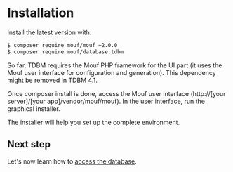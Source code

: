 Installation
============

Install the latest version with:

```bash
$ composer require mouf/mouf ~2.0.0
$ composer require mouf/database.tdbm
```

So far, TDBM requires the Mouf PHP framework for the UI part (it uses the Mouf user interface for configuration and 
generation).
This dependency might be removed in TDBM 4.1.

Once composer install is done, access the Mouf user interface (http://[your server]/[your app]/vendor/mouf/mouf).
In the user interface, run the graphical installer.

The installer will help you set up the complete environment.

Next step
---------

Let's now learn how to [access the database](quickstart.md).
